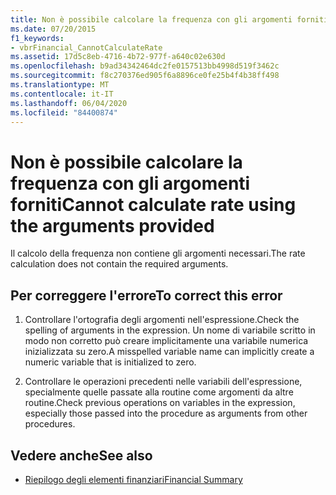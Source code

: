 ```yaml
---
title: Non è possibile calcolare la frequenza con gli argomenti forniti
ms.date: 07/20/2015
f1_keywords:
- vbrFinancial_CannotCalculateRate
ms.assetid: 17d5c8eb-4716-4b72-977f-a640c02e630d
ms.openlocfilehash: b9ad34342464dc2fe0157513bb4998d519f3462c
ms.sourcegitcommit: f8c270376ed905f6a8896ce0fe25b4f4b38ff498
ms.translationtype: MT
ms.contentlocale: it-IT
ms.lasthandoff: 06/04/2020
ms.locfileid: "84400874"
---
```

# <a name="cannot-calculate-rate-using-the-arguments-provided"></a><span data-ttu-id="7396f-102">Non è possibile calcolare la frequenza con gli argomenti forniti</span><span class="sxs-lookup"><span data-stu-id="7396f-102">Cannot calculate rate using the arguments provided</span></span>
<span data-ttu-id="7396f-103">Il calcolo della frequenza non contiene gli argomenti necessari.</span><span class="sxs-lookup"><span data-stu-id="7396f-103">The rate calculation does not contain the required arguments.</span></span>  
  
## <a name="to-correct-this-error"></a><span data-ttu-id="7396f-104">Per correggere l'errore</span><span class="sxs-lookup"><span data-stu-id="7396f-104">To correct this error</span></span>  
  
1. <span data-ttu-id="7396f-105">Controllare l'ortografia degli argomenti nell'espressione.</span><span class="sxs-lookup"><span data-stu-id="7396f-105">Check the spelling of arguments in the expression.</span></span> <span data-ttu-id="7396f-106">Un nome di variabile scritto in modo non corretto può creare implicitamente una variabile numerica inizializzata su zero.</span><span class="sxs-lookup"><span data-stu-id="7396f-106">A misspelled variable name can implicitly create a numeric variable that is initialized to zero.</span></span>  
  
2. <span data-ttu-id="7396f-107">Controllare le operazioni precedenti nelle variabili dell'espressione, specialmente quelle passate alla routine come argomenti da altre routine.</span><span class="sxs-lookup"><span data-stu-id="7396f-107">Check previous operations on variables in the expression, especially those passed into the procedure as arguments from other procedures.</span></span>  
  
## <a name="see-also"></a><span data-ttu-id="7396f-108">Vedere anche</span><span class="sxs-lookup"><span data-stu-id="7396f-108">See also</span></span>

- [<span data-ttu-id="7396f-109">Riepilogo degli elementi finanziari</span><span class="sxs-lookup"><span data-stu-id="7396f-109">Financial Summary</span></span>](../language-reference/keywords/financial-summary.md)
